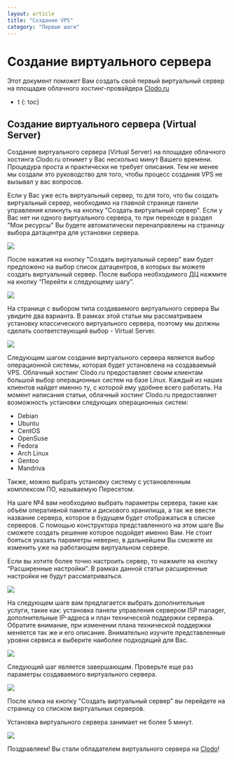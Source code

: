 ```yaml
---
layout: article
title: "Создание VPS"
category: "Первые шаги"
---
```


# Создание виртуального сервера

Этот документ поможет Вам создать свой первый виртуальный сервер на площадке облачного хостинг-провайдера [Clodo.ru](http://clodo.ru)

* t
{: toc}

Создание виртуального сервера (Virtual Server)
----------------------------------------------

Создание виртуального сервера (Virtual Server) на площадке облачного хостинга Clodo.ru отнимет у Вас несколько минут Вашего времени. Процедура проста и практически не требует описания. Тем не менее мы создали это руководство для того, чтобы процесс создания VPS не вызывал у вас вопросов.

Если у Вас уже есть виртуальный сервер, то для того, что бы создать виртуальный сервер, необходимо на главной странице панели управления кликнуть на кнопку "Создать виртуальный сервер". Если у Вас нет ни одного виртуального сервера, то при переходе в раздел "Мои ресурсы" Вы будете автоматически перенаправлены на страницу выбора датацентра для установки сервера.

![](http://static.clodo.ru/lib-images/create_vps/create_server.png)

После нажатия на кнопку "Создать виртуальный сервер" вам будет предложено на выбор список датацентров, в которых вы можете создать виртуальный сервер. После выбора необходимого ДЦ нажмите на кнопку “Перейти к следующему шагу”.

![](http://static.clodo.ru/lib-images/create_vps/select_dc.png)

На странице с выбором типа создаваемого виртуального сервера Вы увидите два варианта. В рамках этой статьи мы рассматриваем установку классического виртуального сервера, поэтому мы должны сделать соответствующий выбор - Virtual Server.

![](http://static.clodo.ru/lib-images/create_vps/vps_select.png)

Следующим шагом создания виртуального сервера является выбор операционной системы, которая будет установлена на создаваемый VPS. Облачный хостинг Clodo.ru предоставляет своим клиентам большой выбор операционных систем на базе Linux. Каждый из наших клиентов найдет именно ту, с которой ему удобнее всего работать. На момент написания статьи, облачный хостинг Clodo.ru предоставляет возможность установки следующих операционных систем:

+ Debian
+ Ubuntu
+ CentOS
+ OpenSuse
+ Fedora
+ Arch Linux
+ Gentoo
+ Mandriva

Также, можно выбрать установку систему с установленным комплексом ПО, называемую Пересетом.

На шаге №4 вам необходимо выбрать параметры сервера, такие как объём оперативной памяти и дискового хранилища, а так же ввести название сервера, которое в будущем будет отображаться в списке серверов. С помощью конструктора представленного на этом шаге Вы сможете создать решение которое подойдет именно Вам. Не стоит бояться указать параметры неверно, в дальнейшем Вы сможете их изменить уже на работающем виртуальном сервере.

Если вы хотите более точно настроить сервер, то нажмите на кнопку “Расширенные настройки”. В рамках данной статьи расширенные настройки не будут рассматриваться.

![](http://static.clodo.ru/lib-images/create_vps/vps_params.png)

На следующем шаге вам предлагается выбрать дополнительные услуги, такие как: установка панели управления сервером ISP manager, дополнительные IP-адреса и план технической поддержки сервера. Обратите внимание, при изменении плана технической поддержки меняется так же и его описание. Внимательно изучите представленные уровни сервиса и выберите наиболее подходящий для Вас.

![](http://static.clodo.ru/lib-images/create_vps/vps_params_add.png)

Следующий шаг является завершающим. Проверьте еще раз параметры создаваемого виртуального сервера.

![](http://static.clodo.ru/lib-images/create_vps/vps_finalstep.png)

После клика на кнопку "Создать виртуальный сервер" вы перейдете на страницу со списком виртуальных серверов. 

Установка виртуального сервера занимает не более 5 минут.

![](http://lib.clodo.ru/images/assets/setup.gif)

Поздравляем! Вы стали обладателем виртуального сервера на [Clodo](http://clodo.ru)!